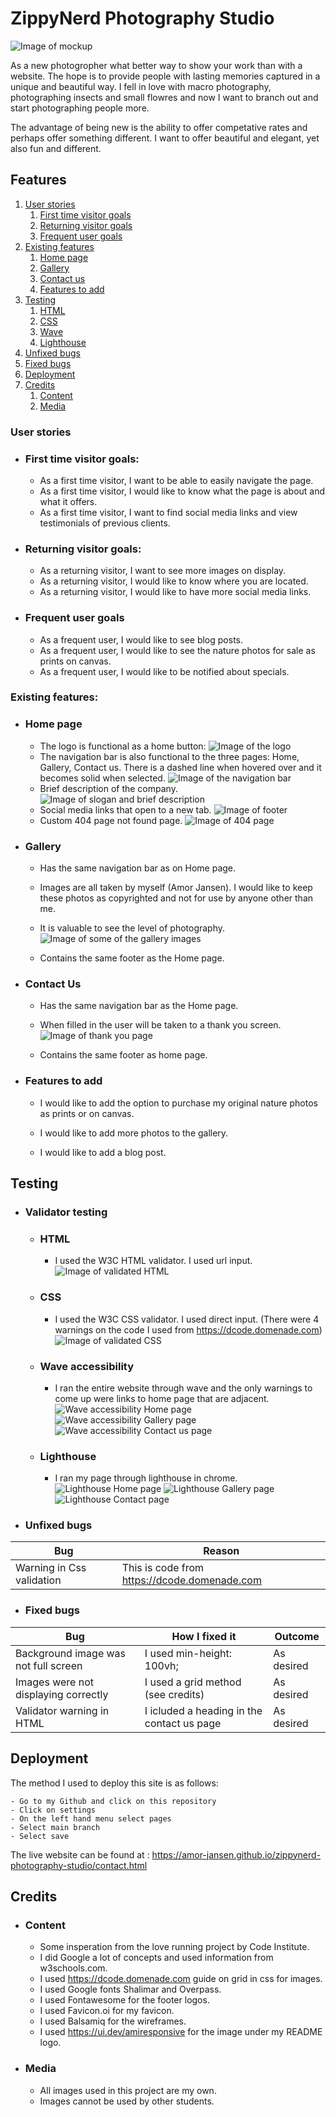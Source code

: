 # ZippyNerd Photography Studio

![Image of mockup](/docs/screenshots/mockup-resize.png)

As a new photogropher what better way to show your work than with a website. The hope is to provide people with
lasting memories captured in a unique and beautiful way. I fell in love with macro photography, photographing insects 
and small flowres and now I want to branch out and start photographing people more.

The advantage of being new is the ability to offer competative rates and perhaps offer something different.
I want to offer beautiful and elegant, yet also fun and different.

## Features
1. [User stories](#user-stories)
    1. [First time visitor goals](#first-time-visitor-goals)
    2. [Returning visitor goals](#returning-visitor-goals)
    3. [Frequent user goals](#frequent-user-goals)
2. [Existing features](#exising-features)
    1. [Home page](#home-page)
    2. [Gallery](#gallery)
    3. [Contact us](#contact-us)
    4. [Features to add](#features-to-add)
3. [Testing](#testing)
    1. [HTML](#html)
    2. [CSS](#css)
    3. [Wave](#wave)
    4. [Lighthouse](#lighthouse)
4. [Unfixed bugs](#unfixed-bugs)
5. [Fixed bugs](#fixed-bugs)
6. [Deployment](#deployment)
7. [Credits](#credits) 
    1. [Content](#content)
    2. [Media](#media)

### User stories
- ### First time visitor goals:
    - As a first time visitor, I want to be able to easily navigate the page.
    - As a first time visitor, I would like to know what the page is about and what it offers.
    - As a first time visitor, I want to find social media links and view testimonials of previous clients.

- ### Returning visitor goals:
    - As a returning visitor, I want to see more images on display.
    - As a returning visitor, I would like to know where you are located.
    - As a returning visitor, I would like to have more social media links.

- ### Frequent user goals
    - As a frequent user, I would like to see blog posts.
    - As a frequent user, I would like to see the nature photos for sale as prints on canvas.
    - As a frequent user, I would like to be notified about specials.

### Existing features:
- ### Home page
   - The logo is functional as a home button:
    ![Image of the logo](/docs/screenshots/logo-home-button-resize.png)
   - The navigation bar is also functional to the three pages: Home, Gallery, Contact us. 
     There is a dashed line when hovered over and it becomes solid when selected.
    ![Image of the navigation bar](/docs/screenshots/nav-bar-resize.png)
   - Brief description of the company.
    ![Image of slogan and brief description](/docs/screenshots/slogan-about-resize.png)
   - Social media links that open to a new tab.
    ![Image of footer](/docs/screenshots/footer-resize.png)
   - Custom 404 page not found page.
    ![Image of 404 page](/docs/screenshots/404-page-resize.png)

- ### Gallery

   - Has the same navigation bar as on Home page.

   - Images are all taken by myself (Amor Jansen).
     I would like to keep these photos as copyrighted and not for use by anyone other than me.

   - It is valuable to see the level of photography.
    ![Image of some of the gallery images](/docs/screenshots/images-resize.png)

   - Contains the same footer as the Home page.

- ### Contact Us

    - Has the same navigation bar as the Home page.

    - When filled in the user will be taken to a thank you screen.
    ![Image of thank you page](/docs/screenshots/thank-you-resize.png)

    - Contains the same footer as home page.

- ### Features to add

    - I would like to add the option to purchase my original nature photos as prints or on canvas.

    - I would like to add more photos to the gallery.

    - I would like to add a blog post.

## Testing

- ### Validator testing
    - ### HTML 
        - I used the W3C HTML validator. I used url input.
        ![Image of validated HTML](/docs/screenshots/html-validation-resize.png)

    - ### CSS
        - I used the W3C CSS validator. I used direct input. (There were 4 warnings on the code I used from https://dcode.domenade.com)
        ![Image of validated CSS](/docs/screenshots/css-validation-resize.png)

    - ### Wave accessibility
        - I ran the entire website through wave and the only warnings to come up were links to home page that
          are adjacent.
          ![Wave accessibility Home page](/docs/screenshots/wave-homepage-resize.png)
          ![Wave accessibility Gallery page](/docs/screenshots/wave-gallery-resize.png)
          ![Wave accessibility Contact us page](/docs/screenshots/wave-contact-us-resize.png)
    
    - ### Lighthouse
        - I ran my page through lighthouse in chrome.
        ![Lighthouse Home page](/docs/screenshots/lighthouse-rating-resize.png)
        ![Lighthouse Gallery page](/docs/screenshots/lighthouse-gallery-resize.png)
        ![Lighthouse Contact page](/docs/screenshots/lighthouse-contact-resize.png)

- ### Unfixed bugs
|Bug  |Reason  |
|-----------|-----|
|Warning in Css validation| This is code from https://dcode.domenade.com|

- ### Fixed bugs
| Bug                                | How I fixed it            | Outcome |
|-----                               |----------------           |---------|
|Background image was not full screen| I used min-height: 100vh; | As desired|
|Images were not displaying correctly| I used a grid method (see credits)| As desired|
|Validator warning in HTML           | I icluded a heading in the contact us page| As desired|

## Deployment

The method I used to deploy this site is as follows:

    - Go to my Github and click on this repository
    - Click on settings 
    - On the left hand menu select pages
    - Select main branch 
    - Select save

The live website can be found at :  https://amor-jansen.github.io/zippynerd-photography-studio/contact.html

## Credits
 
 - ### Content
    - Some insperation from the love running project by Code Institute.
    - I did Google a lot of concepts and used information from w3schools.com.
    - I used https://dcode.domenade.com guide on grid in css for images.
    - I used Google fonts Shalimar and Overpass.
    - I used Fontawesome for the footer logos.
    - I used Favicon.oi for my favicon.
    - I used Balsamiq for the wireframes.
    - I used https://ui.dev/amiresponsive for the image under my README logo.

 - ### Media
    
    - All images used in this project are my own.
    - Images cannot be used by other students.